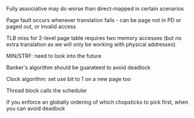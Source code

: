 Fully associative may do worse than direct-mapped in certain scenarios

Page fault occurs whenever translation fails - can be page not in PD or paged out, or invalid access

TLB miss for 2-level page table requires two memory accesses (but no extra translation as we will only be working with physical addresses)

MIN/STRF: need to look into the future

Banker's algorithm should be guarateed to avoid deadlock

Clock algorithm: set use bit to 1 on a new page too

Thread block calls the scheduler

If you enforce an globally ordering of which chopsticks to pick first, when you can avoid deadlock